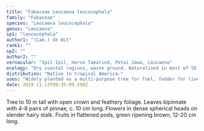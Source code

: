 ```yaml
---
title: "Fabaceae Leucaena leucocephala"
family: "Fabaceae"
species: "Leucaena leucocephala"
genus: "Leucaena"
sp1: "leucocephala"
author1: "(Lam.) de Wit"
rank1: ""
sp2: ""
author2: ""
vernacular: "Ipil Ipil, Horse Tamarind, Petai Jawa, Leucaena"
ecology: "Dry coastal regions, waste ground. Naturalised in most of SE Asia."
distribution: "Native in tropical America."
uses: "Widely planted as a multi-purpose tree for fuel, fodder for livestock, reforestation programmes. In Thailand, the young shoots and green pods are eaten as a vegetable. Naturalised in most of Southeast Asia."
date: 2019-11-13T09:35:09.250Z
---
```

Tree to 10 m tall with open crown and feathery foliage. Leaves bipinnate with 4-8 pairs of pinnae, c. 10 cm long. Flowers in dense spherical heads on slender hairy stalk. Fruits in flattened pods, green ripening brown, 12-20 cm long.